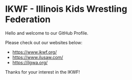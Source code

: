 # IKWF - Illinois Kids Wrestling Federation

Hello and welcome to our GitHub Profile.

Please check out our websites below:

- https://www.ikwf.org/
- https://www.ilusaw.com/
- https://ilgwa.org/

Thanks for your interest in the IKWF!

